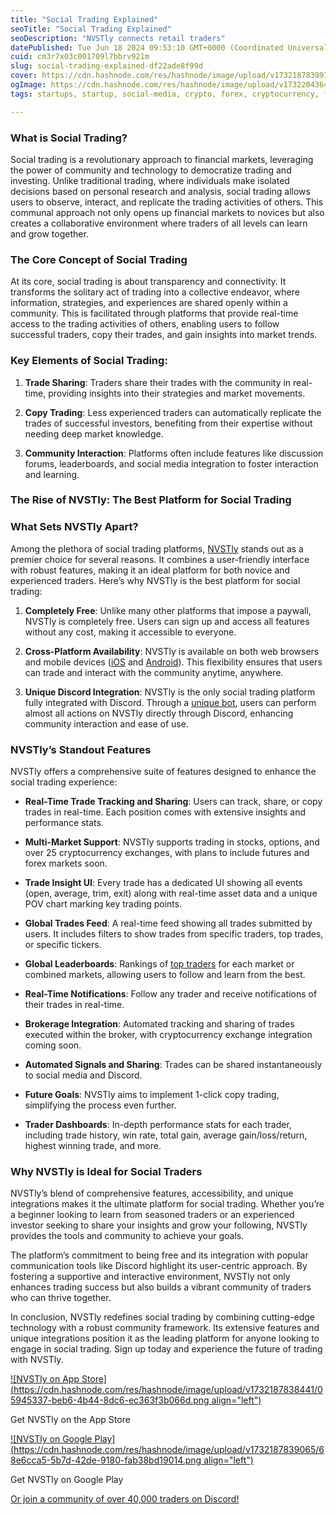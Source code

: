 ```yaml
---
title: "Social Trading Explained"
seoTitle: "Social Trading Explained"
seoDescription: "NVSTly connects retail traders"
datePublished: Tue Jun 18 2024 09:53:10 GMT+0000 (Coordinated Universal Time)
cuid: cm3r7x03c001709l7bbrv921m
slug: social-trading-explained-df22ade8f99d
cover: https://cdn.hashnode.com/res/hashnode/image/upload/v1732187839971/09cb3c69-2f7f-4c45-ad1b-b1da06a2bdba.jpeg
ogImage: https://cdn.hashnode.com/res/hashnode/image/upload/v1732204364681/0e1c65e6-5e6d-41cb-8c33-93ed94d74d86.png
tags: startups, startup, social-media, crypto, forex, cryptocurrency, finance, fintech, trading, economy, investing, stocks, futures, stockmarket, tradingplatfrom

---
```


### What is Social Trading?

Social trading is a revolutionary approach to financial markets, leveraging the power of community and technology to democratize trading and investing. Unlike traditional trading, where individuals make isolated decisions based on personal research and analysis, social trading allows users to observe, interact, and replicate the trading activities of others. This communal approach not only opens up financial markets to novices but also creates a collaborative environment where traders of all levels can learn and grow together.

### The Core Concept of Social Trading

At its core, social trading is about transparency and connectivity. It transforms the solitary act of trading into a collective endeavor, where information, strategies, and experiences are shared openly within a community. This is facilitated through platforms that provide real-time access to the trading activities of others, enabling users to follow successful traders, copy their trades, and gain insights into market trends.

### Key Elements of Social Trading:

1. **Trade Sharing**: Traders share their trades with the community in real-time, providing insights into their strategies and market movements.
    
2. **Copy Trading**: Less experienced traders can automatically replicate the trades of successful investors, benefiting from their expertise without needing deep market knowledge.
    
3. **Community Interaction**: Platforms often include features like discussion forums, leaderboards, and social media integration to foster interaction and learning.
    

### The Rise of NVSTly: The Best Platform for Social Trading

### What Sets NVSTly Apart?

Among the plethora of social trading platforms, [NVSTly](https://nvstly.com) stands out as a premier choice for several reasons. It combines a user-friendly interface with robust features, making it an ideal platform for both novice and experienced traders. Here’s why NVSTly is the best platform for social trading:

1. **Completely Free**: Unlike many other platforms that impose a paywall, NVSTly is completely free. Users can sign up and access all features without any cost, making it accessible to everyone.
    
2. **Cross-Platform Availability**: NVSTly is available on both web browsers and mobile devices ([iOS](https://nvstly.com/ios) and [Android](https://nvstly.com/android)). This flexibility ensures that users can trade and interact with the community anytime, anywhere.
    
3. **Unique Discord Integration**: NVSTly is the only social trading platform fully integrated with Discord. Through a [unique bot](https://nvstly.com/bot), users can perform almost all actions on NVSTly directly through Discord, enhancing community interaction and ease of use.
    

### NVSTly’s Standout Features

NVSTly offers a comprehensive suite of features designed to enhance the social trading experience:

* **Real-Time Trade Tracking and Sharing**: Users can track, share, or copy trades in real-time. Each position comes with extensive insights and performance stats.
    
* **Multi-Market Support**: NVSTly supports trading in stocks, options, and over 25 cryptocurrency exchanges, with plans to include futures and forex markets soon.
    
* **Trade Insight UI**: Every trade has a dedicated UI showing all events (open, average, trim, exit) along with real-time asset data and a unique POV chart marking key trading points.
    
* **Global Trades Feed**: A real-time feed showing all trades submitted by users. It includes filters to show trades from specific traders, top trades, or specific tickers.
    
* **Global Leaderboards**: Rankings of [top traders](https://nvstly.com/ranks) for each market or combined markets, allowing users to follow and learn from the best.
    
* **Real-Time Notifications**: Follow any trader and receive notifications of their trades in real-time.
    
* **Brokerage Integration**: Automated tracking and sharing of trades executed within the broker, with cryptocurrency exchange integration coming soon.
    
* **Automated Signals and Sharing**: Trades can be shared instantaneously to social media and Discord.
    
* **Future Goals**: NVSTly aims to implement 1-click copy trading, simplifying the process even further.
    
* **Trader Dashboards**: In-depth performance stats for each trader, including trade history, win rate, total gain, average gain/loss/return, highest winning trade, and more.
    

### Why NVSTly is Ideal for Social Traders

NVSTly’s blend of comprehensive features, accessibility, and unique integrations makes it the ultimate platform for social trading. Whether you’re a beginner looking to learn from seasoned traders or an experienced investor seeking to share your insights and grow your following, NVSTly provides the tools and community to achieve your goals.

The platform’s commitment to being free and its integration with popular communication tools like Discord highlight its user-centric approach. By fostering a supportive and interactive environment, NVSTly not only enhances trading success but also builds a vibrant community of traders who can thrive together.

In conclusion, NVSTly redefines social trading by combining cutting-edge technology with a robust community framework. Its extensive features and unique integrations position it as the leading platform for anyone looking to engage in social trading. Sign up today and experience the future of trading with NVSTly.

[![NVSTly on App Store](https://cdn.hashnode.com/res/hashnode/image/upload/v1732187838441/05945337-beb6-4b44-8dc6-ec363f3b066d.png align="left")](https://apps.apple.com/us/app/nvstly-social-investing/id6475617649)

Get NVSTly on the App Store

[![NVSTly on Google Play](https://cdn.hashnode.com/res/hashnode/image/upload/v1732187839065/68e6cca5-5b7d-42de-9180-fab38bd19014.png align="left")](https://play.google.com/store/apps/details?id=ly.nvst.android)

Get NVSTly on Google Play

[Or join a community of over 40,000 traders on Discord!](https://discord.com/invite/rhAvzyzk9J)
